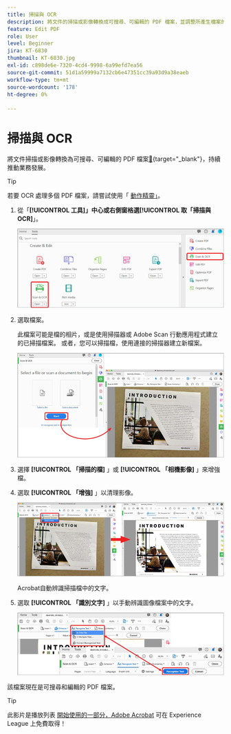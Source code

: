 ```yaml
---
title: 掃描與 OCR
description: 將文件的掃描或影像轉換成可搜尋、可編輯的 PDF 檔案，並調整所產生檔案的品質
feature: Edit PDF
role: User
level: Beginner
jira: KT-6830
thumbnail: KT-6830.jpg
exl-id: c898de6e-7320-4cd4-9998-6a99efd7ea56
source-git-commit: 51d1a59999a7132cb6e47351cc39a93d9a38eaeb
workflow-type: tm+mt
source-wordcount: '178'
ht-degree: 0%

---
```


# 掃描與 OCR

將文件掃描或影像轉換為可搜尋、可編輯的 PDF 檔案[&#128279;](https://www.adobe.com/tw/acrobat/online/pdf-editor.html){target="_blank"}，持續推動業務發展。

>[!TIP]
>
>若要 OCR 處理多個 PDF 檔案，請嘗試使用「 [動作精靈」](../advanced-tasks/action.md)。

1. 從「**[!UICONTROL 工具]」中心或右側窗格選[!UICONTROL 取「掃描與 OCR]**」。

   ![掃描步驟 1](../assets/Scan_1.png)

1. 選取檔案。

   此檔案可能是檔的相片，或是使用掃描器或 Adobe Scan 行動應用程式建立的已掃描檔案。 或者，您可以掃描檔，使用連接的掃描器建立新檔案。

   ![掃描步驟 2](../assets/Scan_2.png)

1. 選擇 **[!UICONTROL 「掃描的檔]** 」或 **[!UICONTROL 「相機影像]** 」來增強檔。

1. 選取 **[!UICONTROL 「增強]** 」以清理影像。

   ![掃描步驟 3](../assets/Scan_3.png)

   Acrobat自動辨識掃描檔中的文字。

1. 選取 **[!UICONTROL 「識別文字]** 」以手動辨識圖像檔案中的文字。

   ![掃描步驟 4](../assets/Scan_4.png)

該檔案現在是可搜尋和編輯的 PDF 檔案。

>[!TIP]
>
>此影片是播放列表 [開始使用的一部分，Adobe Acrobat](https://experienceleague.adobe.com/zh-hant/playlists/acrobat-get-started-business-users) 可在 Experience League 上免費取得！
